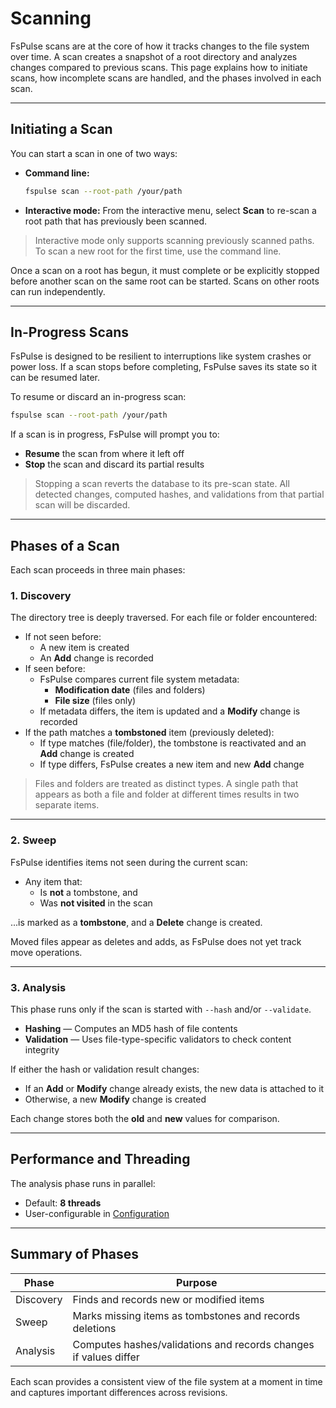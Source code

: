 # Scanning

FsPulse scans are at the core of how it tracks changes to the file system over time. A scan creates a snapshot of a root directory and analyzes changes compared to previous scans. This page explains how to initiate scans, how incomplete scans are handled, and the phases involved in each scan.

---

## Initiating a Scan

You can start a scan in one of two ways:

- **Command line:**
  ```sh
  fspulse scan --root-path /your/path
  ```
- **Interactive mode:** From the interactive menu, select **Scan** to re-scan a root path that has previously been scanned.

> Interactive mode only supports scanning previously scanned paths. To scan a new root for the first time, use the command line.

Once a scan on a root has begun, it must complete or be explicitly stopped before another scan on the same root can be started. Scans on other roots can run independently.

---

## In-Progress Scans

FsPulse is designed to be resilient to interruptions like system crashes or power loss. If a scan stops before completing, FsPulse saves its state so it can be resumed later.

To resume or discard an in-progress scan:

```sh
fspulse scan --root-path /your/path
```

If a scan is in progress, FsPulse will prompt you to:

- **Resume** the scan from where it left off
- **Stop** the scan and discard its partial results

> Stopping a scan reverts the database to its pre-scan state. All detected changes, computed hashes, and validations from that partial scan will be discarded.

---

## Phases of a Scan

Each scan proceeds in three main phases:

### 1. Discovery

The directory tree is deeply traversed. For each file or folder encountered:

- If not seen before:
  - A new item is created
  - An **Add** change is recorded
- If seen before:
  - FsPulse compares current file system metadata:
    - **Modification date** (files and folders)
    - **File size** (files only)
  - If metadata differs, the item is updated and a **Modify** change is recorded
- If the path matches a **tombstoned** item (previously deleted):
  - If type matches (file/folder), the tombstone is reactivated and an **Add** change is created
  - If type differs, FsPulse creates a new item and new **Add** change

> Files and folders are treated as distinct types. A single path that appears as both a file and folder at different times results in two separate items.

---

### 2. Sweep

FsPulse identifies items not seen during the current scan:

- Any item that:
  - Is **not** a tombstone, and
  - Was **not visited** in the scan

...is marked as a **tombstone**, and a **Delete** change is created.

Moved files appear as deletes and adds, as FsPulse does not yet track move operations.

---

### 3. Analysis

This phase runs only if the scan is started with `--hash` and/or `--validate`.

- **Hashing** — Computes an MD5 hash of file contents
- **Validation** — Uses file-type-specific validators to check content integrity

If either the hash or validation result changes:

- If an **Add** or **Modify** change already exists, the new data is attached to it
- Otherwise, a new **Modify** change is created

Each change stores both the **old** and **new** values for comparison.

---

## Performance and Threading

The analysis phase runs in parallel:

- Default: **8 threads**
- User-configurable in [Configuration](configuration.md)

---

## Summary of Phases

| Phase     | Purpose                                                          |
| --------- | ---------------------------------------------------------------- |
| Discovery | Finds and records new or modified items                          |
| Sweep     | Marks missing items as tombstones and records deletions          |
| Analysis  | Computes hashes/validations and records changes if values differ |

Each scan provides a consistent view of the file system at a moment in time and captures important differences across revisions.

